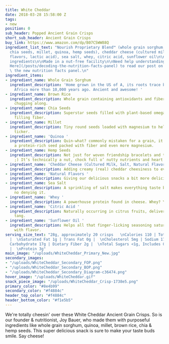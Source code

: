 ```yaml
---
title: White Cheddar
date: 2018-03-28 15:58:00 Z
tags:
- new
position: 0
sub_header: Popped Ancient Grain Crisps
short_sub_header: Ancient Grain Crisps
buy_link: https://www.amazon.com/dp/B07C5WW88Q
ingredient_list_text: "Nourish Proprietary Blend™ (whole grain sorghum, brown rice,
  chia seeds, millet, quinoa, hemp seeds), cheddar cheese (cultured milk, salt, natural
  flavors, lactic acid), sea salt, whey, citric acid, sunflower oil\n\nContains: milk
  ingredients\n\nMade in a nut-free facility\n\nNeed help understanding?   \n[Click
  Here](/posts/decoding-the-nutrition-facts-panel) to read our post on how to read
  \ the new nutrition facts panel.\n"
ingredient_items:
- ingredient_name: Whole Grain Sorghum
  ingredient_description: 'Home grown in the US of A, its roots trace back to northeastern
    Africa more than 10,000 years ago. Ancient and awesome! '
- ingredient_name: Brown Rice
  ingredient_description: Whole grain containing antioxidants and fiber to keep you
    chugging along.
- ingredient_name: Chia Seeds
  ingredient_description: Superstar seeds filled with plant-based omega-3 fats and
    filling fiber.
- ingredient_name: Millet
  ingredient_description: Tiny round seeds loaded with magnesium to help protect your
    ticker.
- ingredient_name: 'Quinoa '
  ingredient_description: Quin-what? commonly mistaken for a grain, it’s actually
    a protein-rich seed packed with fiber and even more magnesium.
- ingredient_name: Hemp Seeds
  ingredient_description: Not just for woven friendship bracelets and that other thing
    ;) It’s technically a nut, chock full o’ nutty nutrients and heart healthy fats.
- ingredient_name: 'Cheddar Cheese (Cultured Milk, Salt, Natural Flavors, Lactic Acid) '
  ingredient_description: Adding creamy (real) cheddar cheesiness to every bite.
- ingredient_name: 'Natural Flavors '
  ingredient_description: Giving our delicious snacks a bit more delicious oomph.
- ingredient_name: Sea Salt
  ingredient_description: A sprinkling of salt makes everything taste better, there’s
    no denying it.
- ingredient_name: 'Whey '
  ingredient_description: A powerhouse protein found in cheese. Whey? Yes, whey.
- ingredient_name: 'Citric Acid '
  ingredient_description: Naturally occurring in citrus fruits, delivering some lip-smacking
    tang.
- ingredient_name: 'Sunflower Oil '
  ingredient_description: Helps all that finger-licking seasoning saturate each crisp
    with flavor.
serving_size_text: "28g, approximately 20 crisps   \nCalories 110 | Total Fat 4.5g
  |  \nSaturated Fat 1g | Trans Fat 0g |  \nCholesterol 5mg | Sodium 170mg |  \nTotal
  Carbohydrate 17g | Dietary Fiber 2g |  \nTotal Sugars <1g, Includes 0g Added Sugars
  |  \nProtein 3g"
main_image: "/uploads/WhiteCheddar_Primary_New.jpg"
secondary_images:
- "/uploads/WhiteCheddar_Secondary_FOP.png"
- "/uploads/WhiteCheddar_Secondary_BOP.png"
- "/uploads/WhiteCheddar_Secondary_Diagram-c36474.png"
hover_image: "/uploads/WhiteCheddar.gif"
snack_piece_image: "/uploads/WhiteCheddar_Crisp-1738e5.png"
primary_color: "#8e4b99"
secondary_color: "#f4884c"
header_top_color: "#f4884c"
header_bottom_color: "#f1e5b5"
---
```


We're totally cheesin' over these White Cheddar Ancient Grain Crisps. So is our founder & nutritionist, Joy Bauer, who made them with purposeful ingredients like whole grain sorghum, quinoa, millet, brown rice, chia & hemp seeds. This super delicious snack is sure to make your taste buds smile. Say cheese!